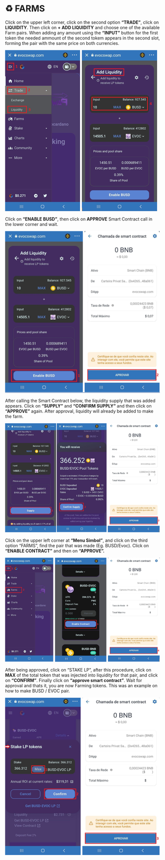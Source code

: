 # ♻ FARMS

Click on the upper left corner, click on the second option **“TRADE”**, click on **LIQUIDITY**. Then click on **+ ADD LIQUIDITY** and choose one of the available Farm pairs. When adding any amount using the **“INPUT”** button for the first token the needed ammount of the second tokem appears in the second slot, forming the pair with the same price on both currencies.

![](<.gitbook/assets/PART 1.PNG>)

Click on **“ENABLE BUSD”**, then click on **APPROVE** Smart Contract call in the lower corner and wait.

![](<.gitbook/assets/PART 2.PNG>)

After calling the Smart Contract below, the liquidity supply that was added appears. Click on **“SUPPLY”** and **“CONFIRM SUPPLY”** and then click on **“APPROVE”** again. After approval, liquidity will already be added to make the farm.

![](<.gitbook/assets/PART 3.PNG>)

Click on the upper left corner at **“Menu Simbol”**, and click on the third option “FARMS”, find the pair that was made (Eg. BUSD/Evoc). Click on **“ENABLE CONTRACT”** and then on **“APPROVE”.**

![](<.gitbook/assets/PART 4.PNG>)

After being approved, click on “STAKE LP”, after this procedure, click on **MAX** of the total token that was injected into liquidity for that pair, and click on **“CONFIRM”**. Finally click on **“approve smart contract”**. Wait for approval and thats it, you are now Farming tokens. This was an example on how to make BUSD / EVOC pair.

![](<.gitbook/assets/PART 5.PNG>)

